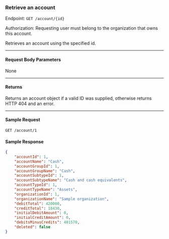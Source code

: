 ### Retrieve an account
Endpoint: `GET /account/{id}`

Authorization: Requesting user must belong to the organization that owns this account. 

Retrieves an account using the specified id.
___
#### Request Body Parameters
None
___
#### Returns
Returns an account object if a valid ID was supplied, otherwise returns HTTP 404 and an error.
___
#### Sample Request
`GET /account/1`
<br/>

#### Sample Response
```json
{
    "accountId": 1,
    "accountName": "Cash",
    "accountGroupId": 1,
    "accountGroupName": "Cash",
    "accountSubtypeId": 1,
    "accountSubtypeName": "Cash and cash equivalents",
    "accountTypeId": 1,
    "accountTypeName": "Assets",
    "organizationId": 1,
    "organizationName": "Sample organization",
    "debitTotal": 420000,
    "creditTotal": 18430,
    "initialDebitAmount": 0,
    "initialCreditAmount": 0,
    "debitsMinusCredits": 401570,
    "deleted": false
}
```


